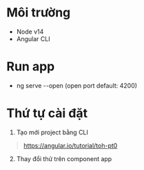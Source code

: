 # Môi trường
- Node v14
- Angular CLI

# Run app
- ng serve --open (open port default: 4200)

# Thứ tự cài đặt
1. Tạo mới project bằng CLI
> https://angular.io/tutorial/toh-pt0

2. Thay đổi thử trên component app